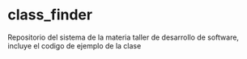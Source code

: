 # class_finder
Repositorio del sistema de la materia taller de desarrollo de software, incluye el codigo de ejemplo de la clase
